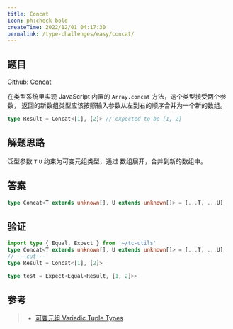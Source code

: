```yaml
---
title: Concat
icon: ph:check-bold
createTime: 2022/12/01 04:17:30
permalink: /type-challenges/easy/concat/
---
```


## 题目

Github: [Concat](https://github.com/type-challenges/type-challenges/blob/main/questions/00533-easy-concat/)

在类型系统里实现 JavaScript 内置的 `Array.concat` 方法，这个类型接受两个参数，
返回的新数组类型应该按照输入参数从左到右的顺序合并为一个新的数组。

```ts
type Result = Concat<[1], [2]> // expected to be [1, 2]
```

## 解题思路

泛型参数 `T` `U` 约束为可变元组类型，通过 数组展开，合并到新的数组中。

## 答案

```ts
type Concat<T extends unknown[], U extends unknown[]> = [...T, ...U]
```

## 验证

```ts twoslash
import type { Equal, Expect } from '~/tc-utils'
type Concat<T extends unknown[], U extends unknown[]> = [...T, ...U]
// ---cut---
type Result = Concat<[1], [2]>

type test = Expect<Equal<Result, [1, 2]>>
```

## 参考

> - [可变元组 Variadic Tuple Types](https://www.typescriptlang.org/docs/handbook/release-notes/typescript-4-0.html#variadic-tuple-types)
